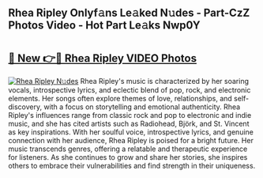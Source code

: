 ## Rhea Ripley Onlyf𝚊ns Le𝚊ked N𝚞des - Part-CzZ Photos Video - Hot Part Le𝚊ks Nwp0Y

# <h2><a href="http://ab97350.deff.icu/?id=Rhea+Ripley">🔗 New 👉🔴 Rhea Ripley VIDEO Photos</a></h2>

[![Rhea Ripley N𝚞des](https://i.imgur.com/rIISA9y.gif)](http://ab97350.deff.icu/?id=Rhea+Ripley)
Rhea Ripley's music is characterized by her soaring vocals, introspective lyrics, and eclectic blend of pop, rock, and electronic elements. Her songs often explore themes of love, relationships, and self-discovery, with a focus on storytelling and emotional authenticity. Rhea Ripley's influences range from classic rock and pop to electronic and indie music, and she has cited artists such as Radiohead, Björk, and St. Vincent as key inspirations. With her soulful voice, introspective lyrics, and genuine connection with her audience, Rhea Ripley is poised for a bright future. Her music transcends genres, offering a relatable and therapeutic experience for listeners. As she continues to grow and share her stories, she inspires others to embrace their vulnerabilities and find strength in their uniqueness.
